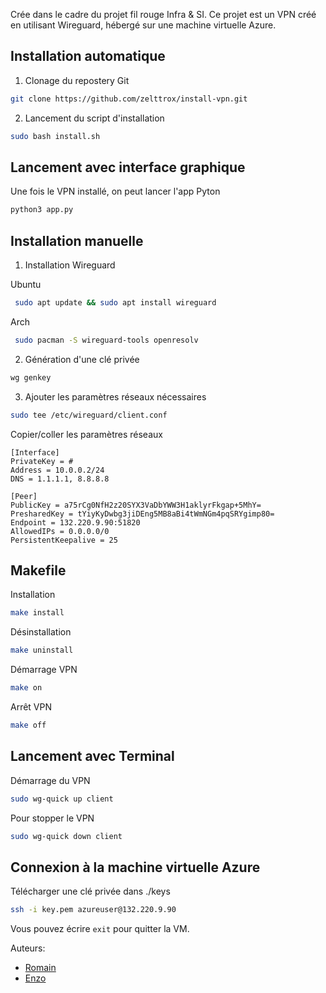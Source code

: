 Crée dans le cadre du projet fil rouge Infra & SI.
Ce projet est un VPN créé en utilisant Wireguard, hébergé sur une machine virtuelle Azure.

## Installation automatique
1. Clonage du repostery Git
```bash
git clone https://github.com/zelttrox/install-vpn.git
```
2. Lancement du script d'installation
```bash
sudo bash install.sh
```

## Lancement avec interface graphique
Une fois le VPN installé, on peut lancer l'app Pyton
```bash
python3 app.py
```

## Installation manuelle
1. Installation Wireguard

Ubuntu
```bash
 sudo apt update && sudo apt install wireguard
```
Arch
```bash
 sudo pacman -S wireguard-tools openresolv
```

2. Génération d'une clé privée
```bash
wg genkey
```

3. Ajouter les paramètres réseaux nécessaires
```bash
sudo tee /etc/wireguard/client.conf
```
Copier/coller les paramètres réseaux
```
[Interface]
PrivateKey = #
Address = 10.0.0.2/24
DNS = 1.1.1.1, 8.8.8.8

[Peer]
PublicKey = a75rCg0NfH2z20SYX3VaDbYWW3H1aklyrFkgap+5MhY=
PresharedKey = tYiyKyDwbg3jiDEng5MB8aBi4tWmNGm4pqSRYgimp80=
Endpoint = 132.220.9.90:51820
AllowedIPs = 0.0.0.0/0
PersistentKeepalive = 25
```

## Makefile
Installation
```bash
make install
```
Désinstallation
```bash
make uninstall
```
Démarrage VPN
```bash
make on
```
Arrêt VPN
```bash
make off
```


## Lancement avec Terminal
Démarrage du VPN
```bash
sudo wg-quick up client
```
Pour stopper le VPN
```bash
sudo wg-quick down client
```

## Connexion à la machine virtuelle Azure
Télécharger une clé privée dans ./keys
```bash
ssh -i key.pem azureuser@132.220.9.90
```
Vous pouvez écrire `exit` pour quitter la VM.

Auteurs:
- [Romain](https://github.com/Velapsis)
- [Enzo](https://github.com/zelttrox)

